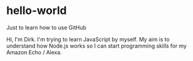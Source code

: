 # hello-world
Just to learn how to use GitHub

Hi, I'm Dirk. I'm trying to learn JavaScript by myself. My aim is to understand how Node.js works so I can start programming skills for my Amazon Echo / Alexa.
